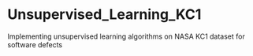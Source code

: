 # Unsupervised_Learning_KC1
Implementing unsupervised learning algorithms on NASA KC1 dataset for software defects
